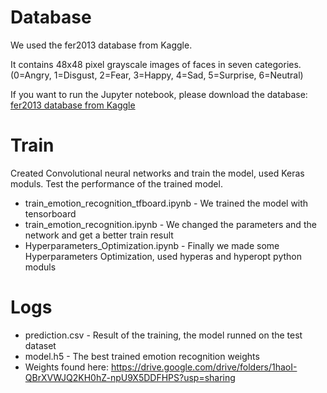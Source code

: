 # Database

We used the fer2013 database from Kaggle.

It contains 48x48 pixel grayscale images of faces in seven categories.
(0=Angry, 1=Disgust, 2=Fear, 3=Happy, 4=Sad, 5=Surprise, 6=Neutral)

If you want to run the Jupyter notebook, please download the database:
[fer2013 database from Kaggle](https://www.kaggle.com/c/challenges-in-representation-learning-facial-expression-recognition-challenge/data)

# Train

Created Convolutional neural networks and train the model, used Keras moduls.
Test the performance of the trained model.

* train_emotion_recognition_tfboard.ipynb - We trained the model with tensorboard
* train_emotion_recognition.ipynb - We changed the parameters and the network and get a better train result
* Hyperparameters_Optimization.ipynb - Finally we made some Hyperparameters Optimization, used hyperas and hyperopt python moduls

# Logs
* prediction.csv - Result of the training, the model runned on the test dataset
* model.h5 - The best trained emotion recognition weights 
* Weights found here: https://drive.google.com/drive/folders/1haoI-QBrXVWJQ2KH0hZ-npU9X5DDFHPS?usp=sharing
